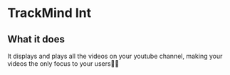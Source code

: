 # TrackMind Int
## What it does
It displays and plays all the videos on your youtube channel, making your videos the only focus to your users👍🏽